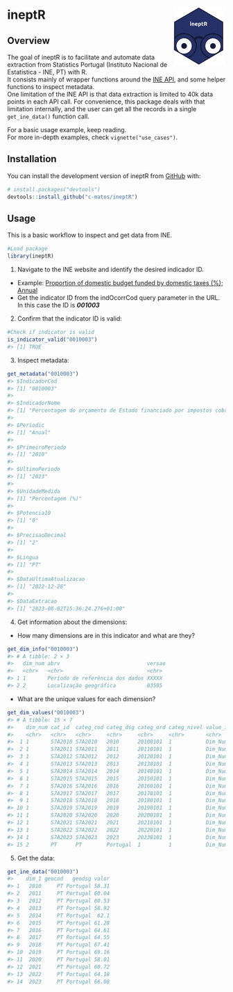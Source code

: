 
<!-- README.md is generated from README.Rmd. Please edit that file -->

# ineptR <a href="https://c-matos.github.io/ineptR/"><img src="man/figures/logo.png" align="right" height="132" /></a>

<!-- badges: start -->
<!-- badges: end -->

## Overview

The goal of ineptR is to facilitate and automate data extraction from
Statistics Portugal (Instituto Nacional de Estatistica - INE, PT) with
R.  
It consists mainly of wrapper functions around the [INE
API](https://www.ine.pt/xportal/xmain?xpid=INE&xpgid=ine_api&INST=322751522),
and some helper functions to inspect metadata.  
One limitation of the INE API is that data extraction is limited to 40k
data points in each API call. For convenience, this package deals with
that limitation internally, and the user can get all the records in a
single `get_ine_data()` function call.

For a basic usage example, keep reading.  
For more in-depth examples, check `vignette("use_cases")`.

## Installation

You can install the development version of ineptR from
[GitHub](https://github.com/) with:

``` r
# install.packages("devtools")
devtools::install_github("c-matos/ineptR")
```

## Usage

This is a basic workflow to inspect and get data from INE.

``` r
#Load package
library(ineptR)
```

1.  Navigate to the INE website and identify the desired indicador ID.

- Example: [Proportion of domestic budget funded by domestic taxes (%);
  Annual](https://www.ine.pt/xportal/xmain?xpid=INE&xpgid=ine_indicadores&indOcorrCod=0010003&contexto=bd&selTab=tab2&xlang=pt.)
- Get the indicator ID from the indOcorrCod query parameter in the URL.
  In this case the ID is ***001003***

2.  Confirm that the indicator ID is valid:

``` r
#Check if indicator is valid
is_indicator_valid("0010003")
#> [1] TRUE
```

3.  Inspect metadata:

``` r
get_metadata("0010003")
#> $IndicadorCod
#> [1] "0010003"
#> 
#> $IndicadorNome
#> [1] "Percentagem do orçamento de Estado financiado por impostos cobrados internamente (%); Anual - Direção Geral do Orçamento (Ministério das Finanças)"
#> 
#> $Periodic
#> [1] "Anual"
#> 
#> $PrimeiroPeriodo
#> [1] "2010"
#> 
#> $UltimoPeriodo
#> [1] "2023"
#> 
#> $UnidadeMedida
#> [1] "Percentagem (%)"
#> 
#> $Potencia10
#> [1] "0"
#> 
#> $PrecisaoDecimal
#> [1] "2"
#> 
#> $Lingua
#> [1] "PT"
#> 
#> $DataUltimaAtualizacao
#> [1] "2022-12-28"
#> 
#> $DataExtracao
#> [1] "2023-08-02T15:36:24.276+01:00"
```

4.  Get information about the dimensions:

- How many dimensions are in this indicator and what are they?

``` r
get_dim_info("0010003")
#> # A tibble: 2 × 3
#>   dim_num abrv                            versao
#>   <chr>   <chr>                           <chr> 
#> 1 1       Período de referência dos dados XXXXX 
#> 2 2       Localização geográfica          03505
```

- What are the unique values for each dimension?

``` r
get_dim_values("0010003")
#> # A tibble: 15 × 7
#>    dim_num cat_id  categ_cod categ_dsg categ_ord categ_nivel value_id        
#>    <chr>   <chr>   <chr>     <chr>     <chr>     <chr>       <chr>           
#>  1 1       S7A2010 S7A2010   2010      20100101  1           Dim_Num1_S7A2010
#>  2 1       S7A2011 S7A2011   2011      20110101  1           Dim_Num1_S7A2011
#>  3 1       S7A2012 S7A2012   2012      20120101  1           Dim_Num1_S7A2012
#>  4 1       S7A2013 S7A2013   2013      20130101  1           Dim_Num1_S7A2013
#>  5 1       S7A2014 S7A2014   2014      20140101  1           Dim_Num1_S7A2014
#>  6 1       S7A2015 S7A2015   2015      20150101  1           Dim_Num1_S7A2015
#>  7 1       S7A2016 S7A2016   2016      20160101  1           Dim_Num1_S7A2016
#>  8 1       S7A2017 S7A2017   2017      20170101  1           Dim_Num1_S7A2017
#>  9 1       S7A2018 S7A2018   2018      20180101  1           Dim_Num1_S7A2018
#> 10 1       S7A2019 S7A2019   2019      20190101  1           Dim_Num1_S7A2019
#> 11 1       S7A2020 S7A2020   2020      20200101  1           Dim_Num1_S7A2020
#> 12 1       S7A2021 S7A2021   2021      20210101  1           Dim_Num1_S7A2021
#> 13 1       S7A2022 S7A2022   2022      20220101  1           Dim_Num1_S7A2022
#> 14 1       S7A2023 S7A2023   2023      20230101  1           Dim_Num1_S7A2023
#> 15 2       PT      PT        Portugal  1         1           Dim_Num2_PT
```

5.  Get the data:

``` r
get_ine_data("0010003")
#>    dim_1 geocod   geodsg valor
#> 1   2010     PT Portugal 58.31
#> 2   2011     PT Portugal 60.04
#> 3   2012     PT Portugal 60.53
#> 4   2013     PT Portugal 58.92
#> 5   2014     PT Portugal  62.1
#> 6   2015     PT Portugal 61.28
#> 7   2016     PT Portugal 64.61
#> 8   2017     PT Portugal 64.55
#> 9   2018     PT Portugal 67.41
#> 10  2019     PT Portugal 69.16
#> 11  2020     PT Portugal 58.01
#> 12  2021     PT Portugal 60.72
#> 13  2022     PT Portugal 64.18
#> 14  2023     PT Portugal 66.08
```
